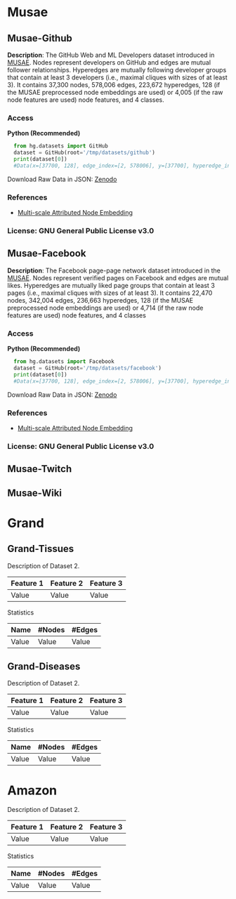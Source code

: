 # Musae
## Musae-Github
**Description**: The GitHub Web and ML Developers dataset introduced in [MUSAE](https://arxiv.org/abs/1909.13021).
    Nodes represent developers on GitHub and edges are mutual follower relationships. Hyperedges are mutually following
    developer groups that contain at least 3 developers (i.e., maximal cliques with sizes of at least 3).
    It contains 37,300 nodes, 578,006 edges, 223,672 hyperedges, 128 (if the MUSAE preprocessed node embeddings
    are used) or 4,005 (if the raw node features are used) node features, and 4 classes.

### Access
**Python (Recommended)**
  ```python
    from hg.datasets import GitHub
    dataset = GitHub(root='/tmp/datasets/github')
    print(dataset[0])
    #Data(x=[37700, 128], edge_index=[2, 578006], y=[37700], hyperedge_index=[2, 1026826], num_hyperedges=223672)
  ```
Download Raw Data in JSON: [Zenodo](https://zenodo.org/record/7982540/files/musae_Github.json?download=1)
### References
- [Multi-scale Attributed Node Embedding](https://arxiv.org/abs/1909.13021)
### License: GNU General Public License v3.0

## Musae-Facebook
**Description**: The Facebook page-page network dataset introduced in the [MUSAE](https://arxiv.org/abs/1909.13021).
    Nodes represent verified pages on Facebook and edges are mutual likes. Hyperedges are mutually liked page groups
    that contain at least 3 pages (i.e., maximal cliques with sizes of at least 3).
    It contains 22,470 nodes, 342,004 edges, 236,663 hyperedges, 128 (if the MUSAE preprocessed node embeddings
    are used) or 4,714 (if the raw node features are used) node features, and 4 classes

### Access
**Python (Recommended)**
  ```python
    from hg.datasets import Facebook
    dataset = GitHub(root='/tmp/datasets/facebook')
    print(dataset[0])
    #Data(x=[37700, 128], edge_index=[2, 578006], y=[37700], hyperedge_index=[2, 1026826], num_hyperedges=223672)
  ```
Download Raw Data in JSON: [Zenodo](https://zenodo.org/record/7982540/files/musae_Facebook.json?download=1)
### References
- [Multi-scale Attributed Node Embedding](https://arxiv.org/abs/1909.13021)
### License: GNU General Public License v3.0


## Musae-Twitch

## Musae-Wiki

# Grand
## Grand-Tissues

Description of Dataset 2.

| Feature 1 | Feature 2 | Feature 3 |
|-----------|-----------|-----------|
| Value     | Value     | Value     |

Statistics


| Name| #Nodes | #Edges |
|-----|--------|--------|
|Value| Value  | Value  |

## Grand-Diseases

Description of Dataset 2.

| Feature 1 | Feature 2 | Feature 3 |
|-----------|-----------|-----------|
| Value     | Value     | Value     |

Statistics


| Name| #Nodes | #Edges |
|-----|--------|--------|
|Value| Value  | Value  |

# Amazon

Description of Dataset 2.

| Feature 1 | Feature 2 | Feature 3 |
|-----------|-----------|-----------|
| Value     | Value     | Value     |

Statistics


| Name| #Nodes | #Edges |
|-----|--------|--------|
|Value| Value  | Value  |

